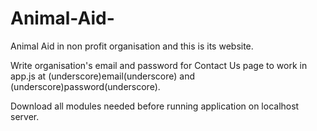 # Animal-Aid-

Animal Aid in non profit organisation and this is its website.

Write organisation's email and password for Contact Us page to work in app.js at (underscore)email(underscore) and (underscore)password(underscore). 

Download all modules needed before running application on localhost server.
